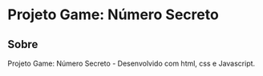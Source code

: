 <h1>Projeto Game: Número Secreto</h1>

<h2>Sobre</h2>
<p>Projeto Game: Número Secreto - Desenvolvido com html, css e Javascript.</p>
